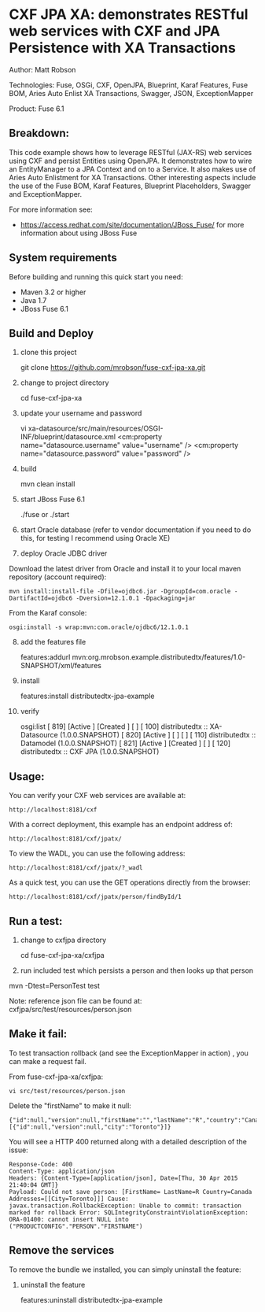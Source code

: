 ﻿CXF JPA XA: demonstrates RESTful web services with CXF and JPA Persistence with XA Transactions
===============================================================================================
Author: Matt Robson 

Technologies: Fuse, OSGi, CXF, OpenJPA, Blueprint, Karaf Features, Fuse BOM, Aries Auto Enlist XA Transactions, Swagger, JSON, ExceptionMapper 

Product: Fuse 6.1 

Breakdown: 
-----------
This code example shows how to leverage RESTful (JAX-RS) web services using CXF and persist Entities using OpenJPA. It demonstrates how to wire an EntityManager to a JPA Context and on to a Service. It also makes use of Aries Auto Enlistment for XA Transactions.  Other interesting aspects include the use of the Fuse BOM, Karaf Features, Blueprint Placeholders, Swagger and  ExceptionMapper.

For more information see:

* <https://access.redhat.com/site/documentation/JBoss_Fuse/> for more information about using JBoss Fuse

System requirements
-------------------
Before building and running this quick start you need:

* Maven 3.2 or higher
* Java 1.7
* JBoss Fuse 6.1

Build and Deploy
-------------------------------

1) clone this project

	git clone https://github.com/mrobson/fuse-cxf-jpa-xa.git

2) change to project directory 

	cd fuse-cxf-jpa-xa

3) update your username and password

	vi xa-datasource/src/main/resources/OSGI-INF/blueprint/datasource.xml
	<cm:property name="datasource.username" value="username" />
	<cm:property name="datasource.password" value="password" />

4) build

	mvn clean install

5) start JBoss Fuse 6.1

	./fuse or ./start

6) start Oracle database (refer to vendor documentation if you need to do this, for testing I recommend using Oracle XE)

7) deploy Oracle JDBC driver

Download the latest driver from Oracle and install it to your local maven repository (account required):

	mvn install:install-file -Dfile=ojdbc6.jar -DgroupId=com.oracle -DartifactId=ojdbc6 -Dversion=12.1.0.1 -Dpackaging=jar

From the Karaf console:

	osgi:install -s wrap:mvn:com.oracle/ojdbc6/12.1.0.1

8) add the features file

	features:addurl mvn:org.mrobson.example.distributedtx/features/1.0-SNAPSHOT/xml/features

9) install

	features:install distributedtx-jpa-example

10) verify

	osgi:list
	[ 819] [Active     ] [Created     ] [       ] [  100] distributedtx :: XA-Datasource (1.0.0.SNAPSHOT)
	[ 820] [Active     ] [            ] [       ] [  110] distributedtx :: Datamodel (1.0.0.SNAPSHOT)
	[ 821] [Active     ] [Created     ] [       ] [  120] distributedtx :: CXF JPA (1.0.0.SNAPSHOT)

Usage:
------

You can verify your CXF web services are available at:

	http://localhost:8181/cxf

With a correct deployment, this example has an endpoint address of:

	http://localhost:8181/cxf/jpatx/

To view the WADL, you can use the following address:

	http://localhost:8181/cxf/jpatx/?_wadl

As a quick test, you can use the GET operations directly from the browser:

	http://localhost:8181/cxf/jpatx/person/findById/1

Run a test:
-----------

1. change to cxfjpa directory

	cd fuse-cxf-jpa-xa/cxfjpa

2. run included test which persists a person and then looks up that person

mvn -Dtest=PersonTest test

Note: reference json file can be found at: cxfjpa/src/test/resources/person.json

Make it fail:
-------------

To test transaction rollback (and see the ExceptionMapper in action) , you can make a request fail.

From fuse-cxf-jpa-xa/cxfjpa:

	vi src/test/resources/person.json

Delete the "firstName" to make it null:

	{"id":null,"version":null,"firstName":"","lastName":"R","country":"Canada","addresses":[{"id":null,"version":null,"city":"Toronto"}]}

You will see a HTTP 400 returned along with a detailed description of the issue:

	Response-Code: 400
	Content-Type: application/json
	Headers: {Content-Type=[application/json], Date=[Thu, 30 Apr 2015 21:40:04 GMT]}
	Payload: Could not save person: [FirstName= LastName=R Country=Canada Addresses=[[City=Toronto]]] Cause: javax.transaction.RollbackException: Unable to commit: transaction marked for rollback Error: SQLIntegrityConstraintViolationException: ORA-01400: cannot insert NULL into ("PRODUCTCONFIG"."PERSON"."FIRSTNAME")

Remove the services
-------------------

To remove the bundle we installed, you can simply uninstall the feature:

1. uninstall the feature

	features:uninstall distributedtx-jpa-example
